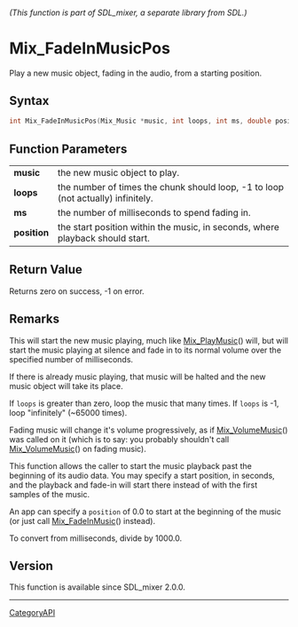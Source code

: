 ###### (This function is part of SDL_mixer, a separate library from SDL.)
# Mix_FadeInMusicPos

Play a new music object, fading in the audio, from a starting position.

## Syntax

```c
int Mix_FadeInMusicPos(Mix_Music *music, int loops, int ms, double position);

```

## Function Parameters

|                  |                                                                                  |
| ---------------- | -------------------------------------------------------------------------------- |
| **music**        | the new music object to play.                                                    |
| **loops**        | the number of times the chunk should loop, -1 to loop (not actually) infinitely. |
| **ms**           | the number of milliseconds to spend fading in.                                   |
| **position**     | the start position within the music, in seconds, where playback should start.    |

## Return Value

Returns zero on success, -1 on error.

## Remarks

This will start the new music playing, much like
[Mix_PlayMusic](Mix_PlayMusic.md)() will, but will start the music playing at
silence and fade in to its normal volume over the specified number of
milliseconds.

If there is already music playing, that music will be halted and the new
music object will take its place.

If `loops` is greater than zero, loop the music that many times. If `loops`
is -1, loop "infinitely" (~65000 times).

Fading music will change it's volume progressively, as if
[Mix_VolumeMusic](Mix_VolumeMusic.md)() was called on it (which is to say: you
probably shouldn't call [Mix_VolumeMusic](Mix_VolumeMusic.md)() on fading
music).

This function allows the caller to start the music playback past the
beginning of its audio data. You may specify a start position, in seconds,
and the playback and fade-in will start there instead of with the first
samples of the music.

An app can specify a `position` of 0.0 to start at the beginning of the
music (or just call [Mix_FadeInMusic](Mix_FadeInMusic.md)() instead).

To convert from milliseconds, divide by 1000.0.

## Version

This function is available since SDL_mixer 2.0.0.

----
[CategoryAPI](CategoryAPI.md)
